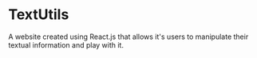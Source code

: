 # TextUtils
A website created using React.js that allows it's users to manipulate their textual information and play with it.
